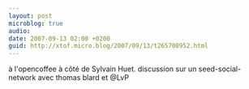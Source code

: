 ```yaml
---
layout: post
microblog: true
audio: 
date: 2007-09-13 02:00 +0200
guid: http://xtof.micro.blog/2007/09/13/t265708952.html
---
```

à l'opencoffee à côté de Sylvain Huet. discussion sur un seed-social-network avec thomas blard et @LvP
